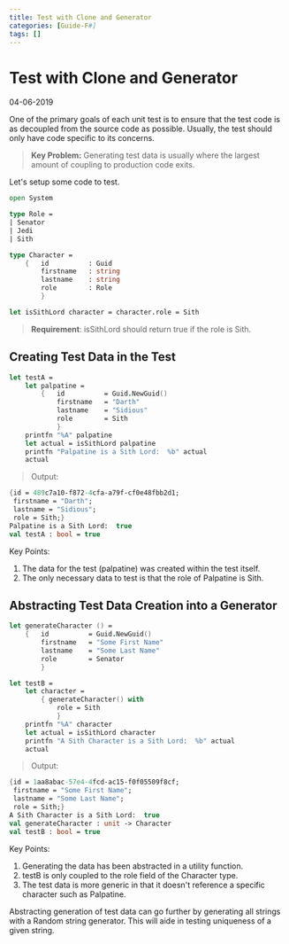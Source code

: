 ```yaml
---
title: Test with Clone and Generator
categories: [Guide-F#]
tags: []
---
```


# Test with Clone and Generator
04-06-2019

One of the primary goals of each unit test is to ensure that the test code is as decoupled from the source code as possible.  Usually, the test should only have code specific to its concerns.  

> **Key Problem:** Generating test data is usually where the largest amount of coupling to production code exits.

Let's setup some code to test.

```fsharp
open System

type Role =
| Senator
| Jedi
| Sith

type Character =
    {   id          : Guid
        firstname   : string
        lastname    : string
        role        : Role
        }

let isSithLord character = character.role = Sith
```


> **Requirement**:  isSithLord should return true if the role is Sith.

## Creating Test Data in the Test


```fsharp
let testA = 
    let palpatine =
        {   id          = Guid.NewGuid()
            firstname   = "Darth"
            lastname    = "Sidious"
            role        = Sith
            }
    printfn "%A" palpatine
    let actual = isSithLord palpatine
    printfn "Palpatine is a Sith Lord:  %b" actual
    actual
```


> Output:
```fsharp
{id = 489c7a10-f872-4cfa-a79f-cf0e48fbb2d1;
 firstname = "Darth";
 lastname = "Sidious";
 role = Sith;}
Palpatine is a Sith Lord:  true
val testA : bool = true
```

Key Points:

1. The data for the test (palpatine) was created within the test itself.  
2. The only necessary data to test is that the role of Palpatine is Sith.




## Abstracting Test Data Creation into a Generator



```fsharp
let generateCharacter () =
    {   id          = Guid.NewGuid()
        firstname   = "Some First Name"
        lastname    = "Some Last Name"
        role        = Senator
        }

let testB = 
    let character =
        { generateCharacter() with  
            role = Sith
            }
    printfn "%A" character
    let actual = isSithLord character
    printfn "A Sith Character is a Sith Lord:  %b" actual
    actual
```


> Output:
```fsharp
{id = 1aa8abac-57e4-4fcd-ac15-f0f05509f8cf;
 firstname = "Some First Name";
 lastname = "Some Last Name";
 role = Sith;}
A Sith Character is a Sith Lord:  true
val generateCharacter : unit -> Character
val testB : bool = true
```

Key Points:

1. Generating the data has been abstracted in a utility function.
2. testB is only coupled to the role field of the Character type.
3. The test data is more generic in that it doesn't reference a specific character such as Palpatine.

Abstracting generation of test data can go further by generating all strings with a Random string generator.  This will aide in testing uniqueness of a given string.


